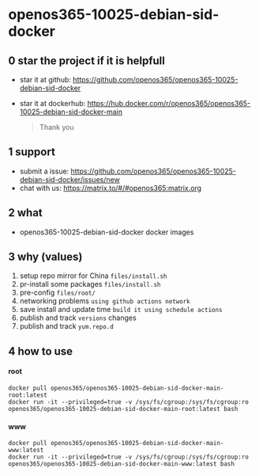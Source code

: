 # openos365-10025-debian-sid-docker

## 0 star the project if it is helpfull

* star it at github: https://github.com/openos365/openos365-10025-debian-sid-docker
* star it at dockerhub: https://hub.docker.com/r/openos365/openos365-10025-debian-sid-docker-main

  > Thank you

## 1 support

* submit a issue: https://github.com/openos365/openos365-10025-debian-sid-docker/issues/new
* chat with us: https://matrix.to/#/#openos365:matrix.org

## 2 what

* openos365-10025-debian-sid-docker docker images
  
## 3 why (values)

1. setup repo mirror for China `files/install.sh`
1. pr-install some packages `files/install.sh`
1. pre-config `files/root/`
1. networking problems `using github actions network`
1. save install and update time `build it using schedule actions`
1. publish and track `versions` changes
1. publish and track `yum.repo.d`

## 4 how to use

#### root
```
docker pull openos365/openos365-10025-debian-sid-docker-main-root:latest
docker run -it --privileged=true -v /sys/fs/cgroup:/sys/fs/cgroup:ro openos365/openos365-10025-debian-sid-docker-main-root:latest bash
```
#### www

```
docker pull openos365/openos365-10025-debian-sid-docker-main-www:latest
docker run -it --privileged=true -v /sys/fs/cgroup:/sys/fs/cgroup:ro openos365/openos365-10025-debian-sid-docker-main-www:latest bash
```
